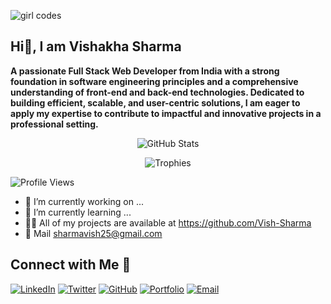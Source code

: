 ![girl codes](https://github.com/user-attachments/assets/3efc8d4d-679d-453f-bd9a-f1fb0d4ab98a)


## Hi👋, I am Vishakha Sharma


**A passionate Full Stack Web Developer from India with a strong foundation in software engineering principles and a comprehensive understanding of front-end and back-end technologies. Dedicated to building efficient, scalable, and user-centric solutions, I am eager to apply my expertise to contribute to impactful and innovative projects in a professional setting.**


<div align="center">

  ![GitHub Stats](https://github-readme-stats.vercel.app/api?username=Vish-Sharma&show_icons=true&count_private=true)
  
  

  ![Trophies](https://github-profile-trophy.vercel.app/?username=Vish-Sharma&theme=dracula&column=4)

</div>


![Profile Views](https://komarev.com/ghpvc/?username=Vish-Sharma&color=blue)


- 🔭 I’m currently working on ...
- 🌱 I’m currently learning ...
- 👨‍💻 All of my projects are available at https://github.com/Vish-Sharma
- 💬 Mail sharmavish25@gmail.com

## Connect with Me 🤝

[![LinkedIn](https://img.shields.io/badge/LinkedIn-blue?style=for-the-badge&logo=linkedin)](https://www.linkedin.com/in/YourLinkedInUsername/)
[![Twitter](https://img.shields.io/badge/Twitter-blue?style=for-the-badge&logo=twitter)](https://twitter.com/YourTwitterUsername)
[![GitHub](https://img.shields.io/badge/GitHub-black?style=for-the-badge&logo=github)](https://github.com/YourGitHubUsername)
[![Portfolio](https://img.shields.io/badge/Portfolio-grey?style=for-the-badge&logo=google-chrome)](https://YourPortfolioLink.com)
[![Email](https://img.shields.io/badge/Email-red?style=for-the-badge&logo=gmail)](mailto:YourEmail@example.com)


<!--
**Vish-Sharma07/Vish-Sharma07** is a ✨ _special_ ✨ repository because its `README.md` (this file) appears on your GitHub profile.


- 
- 👯 I’m looking to collaborate on ...
- 🤔 I’m looking for help with ...
- 💬 Ask me about ...
- 📫 How to reach me: ...
- 😄 Pronouns: ...
- ⚡ Fun fact: ...
-->
